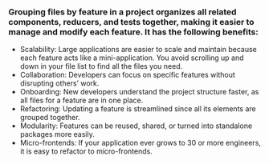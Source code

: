 ### Grouping files by feature in a project organizes all related components, reducers, and tests together, making it easier to manage and modify each feature. It has the following benefits:

* Scalability: Large applications are easier to scale and maintain because each feature acts like a mini-application. You avoid scrolling up and down in your file list to find all the files you need.
* Collaboration: Developers can focus on specific features without disrupting others’ work.
* Onboarding: New developers understand the project structure faster, as all files for a feature are in one place.
* Refactoring: Updating a feature is streamlined since all its elements are grouped together.
* Modularity: Features can be reused, shared, or turned into standalone packages more easily.
* Micro-frontends: If your application ever grows to 30 or more engineers, it is easy to refactor to micro-frontends.